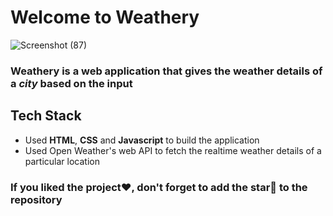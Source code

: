 # Welcome to Weathery

![Screenshot (87)](https://github.com/user-attachments/assets/2c0ef3cf-9fe8-4e49-8535-44172dfea0ec)

### Weathery is a web application that gives the weather details of a *city* based on the input

## Tech Stack

- Used **HTML**, **CSS** and **Javascript** to build the application
- Used Open Weather's web API to fetch the realtime weather details of a particular location

### If you liked the project❤️, don't forget to add the star🌟 to the repository
